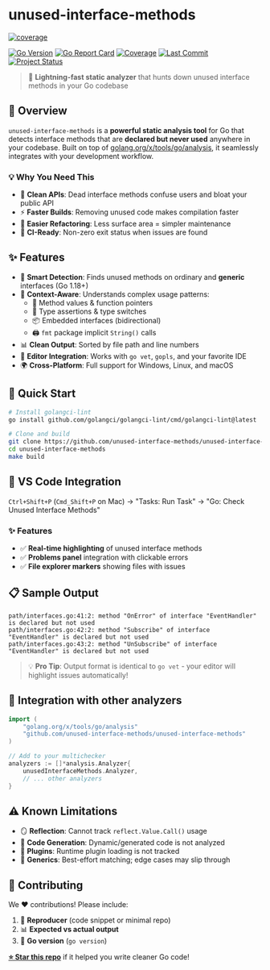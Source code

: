 # unused-interface-methods
[![coverage](https://img.shields.io/badge/coverage-93.9%25-brightgreen)](https://htmlpreview.github.io/?https://github.com/unused-interface-methods/unused-interface-methods/blob/main/.coverage/.html)

[![Go Version](https://img.shields.io/github/go-mod/go-version/unused-interface-methods/unused-interface-methods)](https://go.dev/doc/install)
[![Go Report Card](https://goreportcard.com/badge/github.com/unused-interface-methods/unused-interface-methods)](https://goreportcard.com/report/github.com/unused-interface-methods/unused-interface-methods)
[![Coverage](https://img.shields.io/badge/coverage-146.0%25-yellow)](https://htmlpreview.github.io/?https://github.com/unused-interface-methods/unused-interface-methods/blob/main/.coverage/.html)
[![Last Commit](https://img.shields.io/github/last-commit/unused-interface-methods/unused-interface-methods)](https://github.com/unused-interface-methods/unused-interface-methods/commits/main/)
[![Project Status](https://img.shields.io/github/release/unused-interface-methods/unused-interface-methods.svg)](https://github.com/unused-interface-methods/unused-interface-methods/releases/latest)

> 🚀 **Lightning-fast static analyzer** that hunts down unused interface methods in your Go codebase

## 🎯 Overview

`unused-interface-methods` is a **powerful static analysis tool** for Go that detects interface methods that are **declared but never used** anywhere in your codebase. Built on top of [golang.org/x/tools/go/analysis](https://pkg.go.dev/golang.org/x/tools/go/analysis), it seamlessly integrates with your development workflow.

### 💡 Why You Need This

- 🧹 **Clean APIs**: Dead interface methods confuse users and bloat your public API
- ⚡ **Faster Builds**: Removing unused code makes compilation faster
- 🔧 **Easier Refactoring**: Less surface area = simpler maintenance
- 🚦 **CI-Ready**: Non-zero exit status when issues are found

## ✨ Features

- 🎯 **Smart Detection**: Finds unused methods on ordinary and **generic** interfaces (Go 1.18+)
- 🧠 **Context-Aware**: Understands complex usage patterns:
  - 📎 Method values & function pointers
  - 🔄 Type assertions & type switches  
  - 📦 Embedded interfaces (bidirectional)
  - 🖨️ `fmt` package implicit `String()` calls
- 📊 **Clean Output**: Sorted by file path and line numbers
- 🔌 **Editor Integration**: Works with `go vet`, `gopls`, and your favorite IDE
- 🌍 **Cross-Platform**: Full support for Windows, Linux, and macOS

## 🚀 Quick Start

```bash
# Install golangci-lint
go install github.com/golangci/golangci-lint/cmd/golangci-lint@latest

# Clone and build
git clone https://github.com/unused-interface-methods/unused-interface-methods.git
cd unused-interface-methods
make build
```

## 🔧 VS Code Integration

`Ctrl+Shift+P` (`Cmd_Shift+P` on Mac) → "Tasks: Run Task" → "Go: Check Unused Interface Methods"

### ✨ Features

- ✅ **Real-time highlighting** of unused interface methods
- ✅ **Problems panel** integration with clickable errors
- ✅ **File explorer markers** showing files with issues

## 📋 Sample Output

```
path/interfaces.go:41:2: method "OnError" of interface "EventHandler" is declared but not used
path/interfaces.go:42:2: method "Subscribe" of interface "EventHandler" is declared but not used
path/interfaces.go:43:2: method "UnSubscribe" of interface "EventHandler" is declared but not used
```

> 💡 **Pro Tip**: Output format is identical to `go vet` - your editor will highlight issues automatically!

## 🔧 Integration with other analyzers

```go
import (
    "golang.org/x/tools/go/analysis"
    "github.com/unused-interface-methods/unused-interface-methods"
)

// Add to your multichecker
analyzers := []*analysis.Analyzer{
    unusedInterfaceMethods.Analyzer,
    // ... other analyzers
}
```

## ⚠️ Known Limitations

- 🪞 **Reflection**: Cannot track `reflect.Value.Call()` usage
- 🤖 **Code Generation**: Dynamic/generated code is not analyzed
- 🔌 **Plugins**: Runtime plugin loading is not tracked
- 🧪 **Generics**: Best-effort matching; edge cases may slip through

## 🤝 Contributing

We ❤️ contributions! Please include:

1. 🐛 **Reproducer** (code snippet or minimal repo)
2. 📊 **Expected vs actual output**
3. 🔖 **Go version** (`go version`)

**[⭐ Star this repo](https://github.com/unused-interface-methods/unused-interface-methods)** if it helped you write cleaner Go code!
